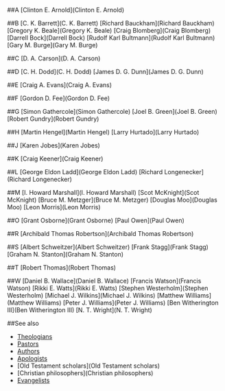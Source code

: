 
##A
[Clinton E. Arnold](Clinton E. Arnold)

##B
[C. K. Barrett](C. K. Barrett)
[Richard Bauckham](Richard Bauckham)
[Gregory K. Beale](Gregory K. Beale)
[Craig Blomberg](Craig Blomberg)
[Darrell Bock](Darrell Bock)
[Rudolf Karl Bultmann](Rudolf Karl Bultmann)
[Gary M. Burge](Gary M. Burge)

##C
[D. A. Carson](D. A. Carson)

##D
[C. H. Dodd](C. H. Dodd)
[James D. G. Dunn](James D. G. Dunn)

##E
[Craig A. Evans](Craig A. Evans)

##F
[Gordon D. Fee](Gordon D. Fee)

##G
[Simon Gathercole](Simon Gathercole)
[Joel B. Green](Joel B. Green)
[Robert Gundry](Robert Gundry)

##H
[Martin Hengel](Martin Hengel)
[Larry Hurtado](Larry Hurtado)

##J
[Karen Jobes](Karen Jobes)

##K
[Craig Keener](Craig Keener)

##L
[George Eldon Ladd](George Eldon Ladd)
[Richard Longenecker](Richard Longenecker)

##M
[I. Howard Marshall](I. Howard Marshall)
[Scot McKnight](Scot McKnight)
[Bruce M. Metzger](Bruce M. Metzger)
[Douglas Moo](Douglas Moo)
[Leon Morris](Leon Morris)

##O
[Grant Osborne](Grant Osborne)
[Paul Owen](Paul Owen)

##R
[Archibald Thomas Robertson](Archibald Thomas Robertson)

##S
[Albert Schweitzer](Albert Schweitzer)
[Frank Stagg](Frank Stagg)
[Graham N. Stanton](Graham N. Stanton)

##T
[Robert Thomas](Robert Thomas)

##W
[Daniel B. Wallace](Daniel B. Wallace)
[Francis Watson](Francis Watson)
[Rikki E. Watts](Rikki E. Watts)
[Stephen Westerholm](Stephen Westerholm)
[Michael J. Wilkins](Michael J. Wilkins)
[Matthew Williams](Matthew Williams)
[Peter J. Williams](Peter J. Williams)
[Ben Witherington III](Ben Witherington III)
[N. T. Wright](N. T. Wright)

##See also

-  [Theologians](Theologians)
-	[Pastors](Pastors)
-	[Authors](Authors)
-	[Apologists](Apologists)
-	[Old Testament scholars](Old Testament scholars)
-	[Christian philosophers](Christian philosophers)
-	[Evangelists](Evangelists)